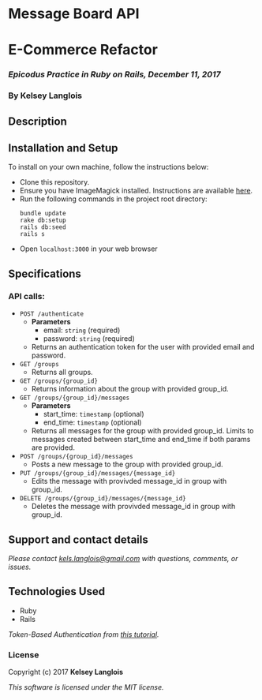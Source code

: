 # Message Board API

# E-Commerce Refactor

### _Epicodus Practice in Ruby on Rails, December 11, 2017_

### By Kelsey Langlois

## Description

## Installation and Setup

To install on your own machine, follow the instructions below:

* Clone this repository.
* Ensure you have ImageMagick installed. Instructions are available [here](https://github.com/thoughtbot/paperclip#image-processor).
* Run the following commands in the project root directory:
  ```
  bundle update
  rake db:setup
  rails db:seed
  rails s
  ```
* Open ```localhost:3000``` in your web browser

## Specifications

### API calls:
* ```POST /authenticate```
  * **Parameters**
    * email: ```string``` (required)
    * password: ```string``` (required)
  * Returns an authentication token for the user with provided email and password.
* ```GET /groups```
  * Returns all groups.
* ```GET /groups/{group_id}```
  * Returns information about the group with provided group_id.
* ```GET /groups/{group_id}/messages```
  * **Parameters**
    * start_time: ```timestamp``` (optional)
    * end_time: ```timestamp``` (optional)
  * Returns all messages for the group with provided group_id. Limits to messages created between start_time and end_time if both params are provided.
* ```POST /groups/{group_id}/messages```
  * Posts a new message to the group with provided group_id.
* ```PUT /groups/{group_id}/messages/{message_id}```
  * Edits the message with provivded message_id in group with group_id.
* ```DELETE /groups/{group_id}/messages/{message_id}```
  * Deletes the message with provivded message_id in group with group_id.

## Support and contact details

_Please contact [kels.langlois@gmail.com](mailto:kels.langlois@gmail.com) with questions, comments, or issues._

## Technologies Used

* Ruby
* Rails

_Token-Based Authentication from [this tutorial](https://www.pluralsight.com/guides/ruby-ruby-on-rails/token-based-authentication-with-ruby-on-rails-5-api)._

### License

Copyright (c) 2017 **Kelsey Langlois**

*This software is licensed under the MIT license.*
